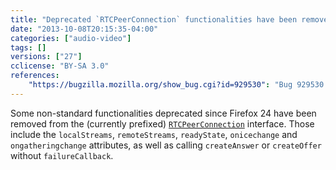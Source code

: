 ```yaml
---
title: "Deprecated `RTCPeerConnection` functionalities have been removed"
date: "2013-10-08T20:15:35-04:00"
categories: ["audio-video"]
tags: []
versions: ["27"]
cclicense: "BY-SA 3.0"
references:
    "https://bugzilla.mozilla.org/show_bug.cgi?id=929530": "Bug 929530 – Remove deprecated peerConnection functionality which has produced web console warnings since 24."
---
```

Some non-standard functionalities deprecated since Firefox 24 have been removed from the (currently prefixed) [`RTCPeerConnection`](https://developer.mozilla.org/en-US/docs/Web/API/RTCPeerConnection) interface. Those include the `localStreams`, `remoteStreams`, `readyState`, `onicechange` and `ongatheringchange` attributes, as well as calling `createAnswer` or `createOffer` without `failureCallback`.
